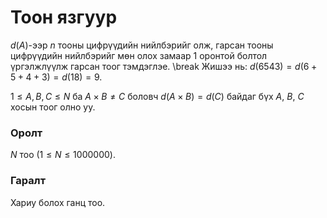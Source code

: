 Тоон язгуур
===========

$d(A)$-ээр $n$ тооны цифрүүдийн нийлбэрийг олж, гарсан тооны цифрүүдийн
нийлбэрийг мөн олох замаар 1 оронтой болтол үргэлжлүүлж гарсан тоог тэмдэглэе.
\break
Жишээ нь: $d(6543) = d(6 + 5 + 4 + 3) = d(18) = 9$.

$1 ≤ A, B, C ≤ N$ ба $A × B ≠ C$ боловч $d(A × B) = d(C)$
байдаг бүх $A$, $B$, $C$ хосын тоог олно уу.


### Оролт
$N$ тоо $(1 ≤ N ≤ 1000000)$.


### Гаралт
Хариу болох ганц тоо.
